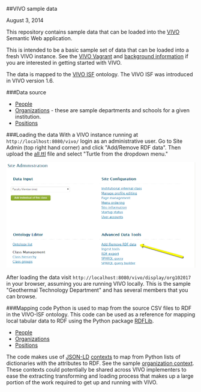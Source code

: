 ##VIVO sample data

August 3, 2014

This repository contains sample data that can be loaded into the [VIVO](http://vivoweb.org/) Semantic Web application.

This is intended to be a basic sample set of data that can be loaded into a fresh VIVO instance.  See the [VIVO Vagrant](https://github.com/lawlesst/vivo-vagrant) and [background information](https://wiki.duraspace.org/display/VIVO/Learning+about+VIVO) if you are interested in getting started with VIVO.

The data is mapped to the [VIVO ISF](https://wiki.duraspace.org/display/VIVO/VIVO-ISF+Ontology) ontology.  The VIVO ISF was introduced in VIVO version 1.6.


###Data source

 * [People](data/csv/people.csv)
 * [Organizations](data/csv/organizations.csv) - these are sample departments and schools for a given institution.
 * [Positions](data/csv/positions.csv)

###Loading the data
With a VIVO instance running at `http://localhost:8080/vivo/` login as an administrative user.  Go to Site Admin (top right hand corner) and click "Add/Remove RDF data".  Then upload the [all.ttl](data/rdf/all.ttl) file and select "Turtle from the dropdown menu."

![ScreenShot](tutorial/images/add_remove_rdf.png)

After loading the data visit `http://localhost:8080/vivo/display/org102017` in your browser, assuming you are running VIVO locally.  This is the sample "Geothermal Technology Department" and has several members that you can browse.

###Mapping code
Python is used to map from the source CSV files to RDF in the VIVO-ISF ontology.  This code can be used as a reference for mapping local tabular data to RDF using the Python package [RDFLib](https://github.com/RDFLib/rdflib).

* [People](people.py)
* [Organizations](organizations.py)
* [Positions](positions.py)

The code makes use of [JSON-LD](http://www.w3.org/TR/json-ld/) [contexts](http://www.w3.org/TR/json-ld/#the-context) to map from Python lists of dictionaries with the attributes to RDF.  See the sample [organization context](organizations.py#L20).  These contexts could potentially be shared across VIVO implementers to ease the extracting transforming and loading process that makes up a large portion of the work required to get up and running with VIVO.
